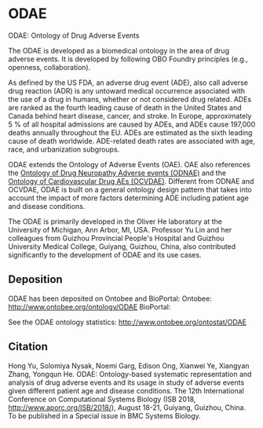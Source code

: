 # ODAE
ODAE: Ontology of Drug Adverse Events

The ODAE is developed as a biomedical ontology in the area of drug adverse events. It is developed by following OBO Foundry principles (e.g., openness, collaboration).

As defined by the US FDA, an adverse drug event (ADE), also call adverse drug reaction (ADR) is any untoward medical occurrence associated with the use of a drug in humans, whether or not considered drug related. ADEs are ranked as the fourth leading cause of death in the United States and Canada behind heart disease, cancer, and stroke. In Europe, approximately 5 % of all hospital admissions are caused by ADEs, and ADEs cause 197,000 deaths annually throughout the EU. ADEs are estimated as the sixth leading cause of death worldwide. ADE-related death rates are associated with age, race, and urbanization subgroups. 

ODAE extends the Ontology of Adverse Events (OAE). OAE also references the [Ontology of Drug Neuropathy Adverse events (ODNAE)](https://github.com/odnae/odnae) and the [Ontology of Cardiovascular Drug AEs (OCVDAE)](https://github.com/OCVDAE/OCVDAE). Different from ODNAE and OCVDAE, ODAE is built on a general ontology design pattern that takes into account the impact of more factors determining ADE including patient age and disease conditions.   

The ODAE is primarily developed in the Oliver He laboratory at the University of Michigan, Ann Arbor, MI, USA. Professor Yu Lin and her colleagues from Guizhou Provincial People's Hospital and Guizhou University Medical College, Guiyang, Guizhou, China, also contributed significantly to the development of ODAE and its use cases. 
 
## Deposition

ODAE has been deposited on Ontobee and BioPortal:
Ontobee: http://www.ontobee.org/ontology/ODAE
BioPortal: 

See the ODAE ontology statistics: http://www.ontobee.org/ontostat/ODAE 

## Citation

Hong Yu, Solomiya Nysak, Noemi Garg, Edison Ong, Xianwei Ye, Xiangyan Zhang, Yongqun He. ODAE: Ontology-based systematic representation and analysis of drug adverse events and its usage in study of adverse events given different patient age and disease conditions. The 12th International Conference on Computational Systems Biology (ISB 2018, http://www.aporc.org/ISB/2018/),  August 18-21, Guiyang, Guizhou, China. To be published in a Special issue in BMC Systems Biology. 

